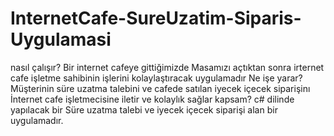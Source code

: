# InternetCafe-SureUzatim-Siparis-Uygulamasi

nasıl çalışır?
Bir internet cafeye gittiğimizde Masamızı açtıktan sonra irternet cafe işletme sahibinin işlerini kolaylaştıracak uygulamadır
Ne işe yarar?
Müşterinin süre uzatma talebini ve cafede satılan iyecek içecek siparişinı İnternet cafe işletmecisine iletir ve kolaylık sağlar
kapsam?
c# dilinde yapılacak bir Süre uzatma talebi ve iyecek içecek siparişi alan bir uygulamadır.

